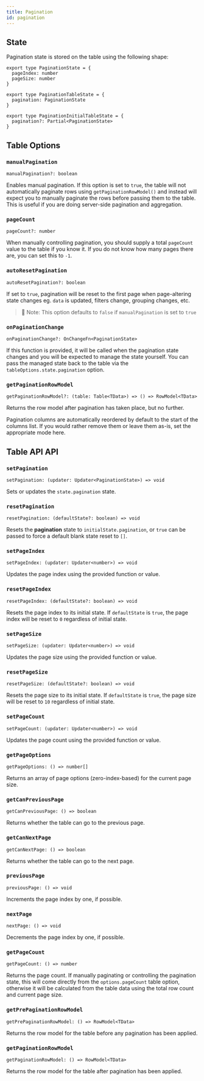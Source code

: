 ```yaml
---
title: Pagination
id: pagination
---
```


## State

Pagination state is stored on the table using the following shape:

```tsx
export type PaginationState = {
  pageIndex: number
  pageSize: number
}

export type PaginationTableState = {
  pagination: PaginationState
}

export type PaginationInitialTableState = {
  pagination?: Partial<PaginationState>
}
```

## Table Options

### `manualPagination`

```tsx
manualPagination?: boolean
```

Enables manual pagination. If this option is set to `true`, the table will not automatically paginate rows using `getPaginationRowModel()` and instead will expect you to manually paginate the rows before passing them to the table. This is useful if you are doing server-side pagination and aggregation.

### `pageCount`

```tsx
pageCount?: number
```

When manually controlling pagination, you should supply a total `pageCount` value to the table if you know it. If you do not know how many pages there are, you can set this to `-1`.

### `autoResetPagination`

```tsx
autoResetPagination?: boolean
```

If set to `true`, pagination will be reset to the first page when page-altering state changes eg. `data` is updated, filters change, grouping changes, etc.

> 🧠 Note: This option defaults to `false` if `manualPagination` is set to `true`

### `onPaginationChange`

```tsx
onPaginationChange?: OnChangeFn<PaginationState>
```

If this function is provided, it will be called when the pagination state changes and you will be expected to manage the state yourself. You can pass the managed state back to the table via the `tableOptions.state.pagination` option.

### `getPaginationRowModel`

```tsx
getPaginationRowModel?: (table: Table<TData>) => () => RowModel<TData>
```

Returns the row model after pagination has taken place, but no further.

Pagination columns are automatically reordered by default to the start of the columns list. If you would rather remove them or leave them as-is, set the appropriate mode here.

## Table API API

### `setPagination`

```tsx
setPagination: (updater: Updater<PaginationState>) => void
```

Sets or updates the `state.pagination` state.

### `resetPagination`

```tsx
resetPagination: (defaultState?: boolean) => void
```

Resets the **pagination** state to `initialState.pagination`, or `true` can be passed to force a default blank state reset to `[]`.

### `setPageIndex`

```tsx
setPageIndex: (updater: Updater<number>) => void
```

Updates the page index using the provided function or value.

### `resetPageIndex`

```tsx
resetPageIndex: (defaultState?: boolean) => void
```

Resets the page index to its initial state. If `defaultState` is `true`, the page index will be reset to `0` regardless of initial state.

### `setPageSize`

```tsx
setPageSize: (updater: Updater<number>) => void
```

Updates the page size using the provided function or value.

### `resetPageSize`

```tsx
resetPageSize: (defaultState?: boolean) => void
```

Resets the page size to its initial state. If `defaultState` is `true`, the page size will be reset to `10` regardless of initial state.

### `setPageCount`

```tsx
setPageCount: (updater: Updater<number>) => void
```

Updates the page count using the provided function or value.

### `getPageOptions`

```tsx
getPageOptions: () => number[]
```

Returns an array of page options (zero-index-based) for the current page size.

### `getCanPreviousPage`

```tsx
getCanPreviousPage: () => boolean
```

Returns whether the table can go to the previous page.

### `getCanNextPage`

```tsx
getCanNextPage: () => boolean
```

Returns whether the table can go to the next page.

### `previousPage`

```tsx
previousPage: () => void
```

Increments the page index by one, if possible.

### `nextPage`

```tsx
nextPage: () => void
```

Decrements the page index by one, if possible.

### `getPageCount`

```tsx
getPageCount: () => number
```

Returns the page count. If manually paginating or controlling the pagination state, this will come directly from the `options.pageCount` table option, otherwise it will be calculated from the table data using the total row count and current page size.

### `getPrePaginationRowModel`

```tsx
getPrePaginationRowModel: () => RowModel<TData>
```

Returns the row model for the table before any pagination has been applied.

### `getPaginationRowModel`

```tsx
getPaginationRowModel: () => RowModel<TData>
```

Returns the row model for the table after pagination has been applied.

